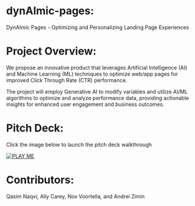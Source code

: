# dynAImic-pages:
DynAImic Pages - Optimizing and Personalizing Landing Page Experiences

# Project Overview:
We propose an innovative product that leverages Artificial Intelligence (AI) and Machine Learning (ML) techniques to optimize web/app pages for improved Click Through Rate (CTR) performance. 

The project will employ Generative AI to modify variables and utilize AI/ML algorithms to optimize and analyze performance data, providing actionable insights for enhanced user engagement and business outcomes.

# Pitch Deck:

Click the image below to launch the pitch deck walkthrough

[![PLAY ME](https://github.com/qasimnaqvi/dynAImic-pages/assets/11540356/113ffe68-eed0-4c11-9655-0371af451fd5)](https://www.youtube.com/watch?v=XJDvRysWgFg)

# Contributors:
Qasim Naqvi, Ally Carey, Nox Voortella, and Andrei Zimin 
